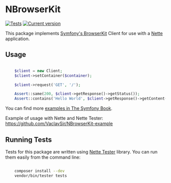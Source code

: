 # NBrowserKit

[![Tests](https://circleci.com/gh/VaclavSir/NBrowserKit.svg?style=shield)](https://circleci.com/gh/VaclavSir/NBrowserKit)
[![Current version](https://img.shields.io/packagist/v/vaclav-sir/n-browser-kit.svg)](https://packagist.org/packages/vaclav-sir/n-browser-kit)

This package implements [Symfony's BrowserKit](https://github.com/symfony/BrowserKit) Client for use with a [Nette](http://nette.org/) application.

## Usage

```php

	$client = new Client;
	$client->setContainer($container);

	$client->request('GET', '/');

	Assert::same(200, $client->getResponse()->getStatus());
	Assert::contains('Hello World', $client->getResponse()->getContent());

```

You can find more [examples in The Symfony Book](http://symfony.com/doc/current/book/testing.html#functional-tests).

Example of usage with Nette and Nette Tester: https://github.com/VaclavSir/NBrowserKit-example

## Running Tests

Tests for this package are written using [Nette Tester](http://tester.nette.org/) library. You can run them easily from the command line:

```bash

	composer install --dev
	vendor/bin/tester tests

```
